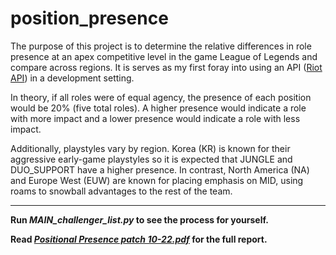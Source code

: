 # position_presence
The purpose of this project is to determine the relative differences in role presence at an apex competitive level in the game League of Legends and compare across regions. It is serves as my first foray into using an API ([Riot API](https://developer.riotgames.com/)) in a development setting.

In theory, if all roles were of equal agency, the presence of each position would be 20% (five total roles). A higher presence would indicate a role with more impact and a lower presence would indicate a role with less impact.

Additionally, playstyles vary by region. Korea (KR) is known for their aggressive early-game playstyles so it is expected that JUNGLE and DUO_SUPPORT have a higher presence. In contrast, North America (NA) and Europe West (EUW) are known for placing emphasis on MID, using roams to snowball advantages to the rest of the team.

---

**Run *MAIN_challenger_list.py* to see the process for yourself.**

**Read *[Positional Presence patch 10-22.pdf](https://github.com/karoush/position_presence/blob/master/Positional%20Presence%20patch%2010-22.pdf)* for the full report.**
